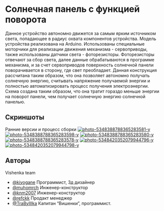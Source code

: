 
# Солнечная панель с функцией поворота

Данное устройство автономно движется за самым ярким источником света, попадающее в радиус охвата компонентов устройства. Модель устройства реализована на Arduino. Использованы специальные моторчики для реализации движения механизма - сервоприводы, также использованы датчики света - фоторезисторы. Фоторезисторы отвечают за сбор света, далее данные обрабатываются в программе механизма, и за счет сервоприводов поверхность солнечной панели поворачивается в сторону, где свет преобладает. Данная конструкция рассчитана таким образом, что она позволяет автономно получать солнечную энергию, считывать напряжение получаемой энергии и полностью автоматизировать процесс получения электроэнергии. Схема создана таким образом, что она тратит гораздо меньше энергии на поворот панели, чем получает солнечную энергию солнечной панелью.
## Скриншоты
Ранние версии и процесс сборки
<a href="https://ibb.co/Xkd2M1x"><img src="https://i.ibb.co/zHLnDpV/photo-5348388788365283581-y.jpg" alt="photo-5348388788365283581-y" border="0"></a>
<a href="https://ibb.co/2Zd25QB"><img src="https://i.ibb.co/kmXnMfF/photo-5348388788365283598-y.jpg" alt="photo-5348388788365283598-y" border="0"></a>
<a href="https://ibb.co/gMbVqTq"><img src="https://i.ibb.co/1fY6yqy/photo-5348388788365283580-y.jpg" alt="photo-5348388788365283580-y" border="0"></a>
<a href="https://ibb.co/Lkyc4Tg"><img src="https://i.ibb.co/JBTGXYp/photo-5348388788365283578-y.jpg" alt="photo-5348388788365283578-y" border="0"></a>
<a href="https://ibb.co/YQzvL62"><img src="https://i.ibb.co/pwtCLg2/photo-5348420352079944796-y.jpg" alt="photo-5348420352079944796-y" border="0"></a>
<a href="https://ibb.co/YcJ0mnr"><img src="https://i.ibb.co/n74P9dW/photo-5348420352079944798-y.jpg" alt="photo-5348420352079944798-y" border="0"></a>
## Авторы

Vishenka team

- [@kiyogane](https://github.com/gettinghotter) Программист, 3д дизайнер
- [@muhomrch](https://web.telegram.org/k/#@muhomrch) Инженер-конструктор
- [@knm2007](https://web.telegram.org/k/#@knm2007) Инженер-конструктор
- [@refckk](https://web.telegram.org/k/#@refckk)  Продакт менеджер
- [@TraByIIIka](https://web.telegram.org/k/#@TraByIIIka) Капитан “Вишенки”, программист.

